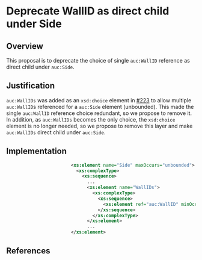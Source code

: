 # Deprecate WallID as direct child under Side

## Overview

This proposal is to deprecate the choice of single `auc:WallID` reference as direct child under `auc:Side`.

## Justification

`auc:WallIDs` was added as an `xsd:choice` element in [#223](https://github.com/BuildingSync/schema/pull/223) to allow multiple `auc:WallID`s referenced for a `auc:Side` element (unbounded). This made the single `auc:WallID` reference choice redundant, so we propose to remove it.
In addition, as `auc:WallIDs` becomes the only choice, the `xsd:choice` element is no longer needed, so we propose to remove this layer and make `auc:WallIDs` direct child under `auc:Side`.

## Implementation

```xml
                        <xs:element name="Side" maxOccurs="unbounded">
                          <xs:complexType>
                            <xs:sequence>
                              ...
                              <xs:element name="WallIDs">
                                <xs:complexType>
                                  <xs:sequence>
                                    <xs:element ref="auc:WallID" minOccurs="0" maxOccurs="unbounded"/>
                                  </xs:sequence>
                                </xs:complexType>
                              </xs:element>
                              ...
                        </xs:element>
```

## References

